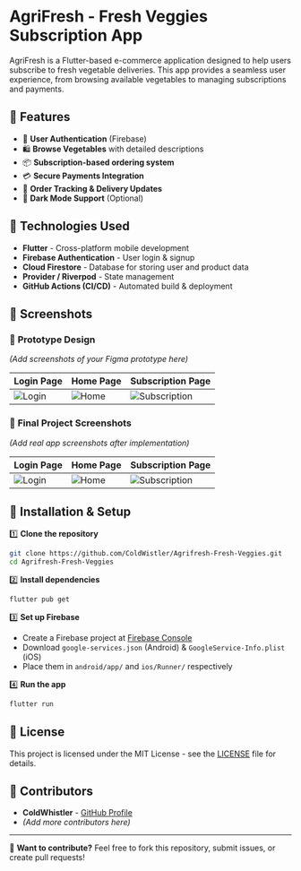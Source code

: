 # AgriFresh - Fresh Veggies Subscription App

AgriFresh is a Flutter-based e-commerce application designed to help users subscribe to fresh vegetable deliveries. This app provides a seamless user experience, from browsing available vegetables to managing subscriptions and payments.

## 📌 Features

- 📱 **User Authentication** (Firebase)
- 🛍️ **Browse Vegetables** with detailed descriptions
- 📦 **Subscription-based ordering system**
- 💳 **Secure Payments Integration**
- 📍 **Order Tracking & Delivery Updates**
- 🌙 **Dark Mode Support** (Optional)

## 🚀 Technologies Used

- **Flutter** - Cross-platform mobile development
- **Firebase Authentication** - User login & signup
- **Cloud Firestore** - Database for storing user and product data
- **Provider / Riverpod** - State management
- **GitHub Actions (CI/CD)** - Automated build & deployment

## 📸 Screenshots

### 🎨 **Prototype Design**
_(Add screenshots of your Figma prototype here)_

| Login Page | Home Page | Subscription Page |
|------------|----------|------------------|
| ![Login](screenshots/login.png) | ![Home](screenshots/home.png) | ![Subscription](screenshots/subscription.png) |

### 📱 **Final Project Screenshots**
_(Add real app screenshots after implementation)_

| Login Page | Home Page | Subscription Page |
|------------|----------|------------------|
| ![Login](screenshots/final_login.png) | ![Home](screenshots/final_home.png) | ![Subscription](screenshots/final_subscription.png) |

## 🔧 Installation & Setup

1️⃣ **Clone the repository**
```sh
git clone https://github.com/ColdWistler/Agrifresh-Fresh-Veggies.git
cd Agrifresh-Fresh-Veggies
```

2️⃣ **Install dependencies**
```sh
flutter pub get
```

3️⃣ **Set up Firebase**
- Create a Firebase project at [Firebase Console](https://console.firebase.google.com/)
- Download `google-services.json` (Android) & `GoogleService-Info.plist` (iOS)
- Place them in `android/app/` and `ios/Runner/` respectively

4️⃣ **Run the app**
```sh
flutter run
```

## 📜 License
This project is licensed under the MIT License - see the [LICENSE](LICENSE) file for details.

## 🙌 Contributors
- **ColdWhistler** - [GitHub Profile](https://github.com/ColdWhistler)
- _(Add more contributors here)_

---
📢 **Want to contribute?**
Feel free to fork this repository, submit issues, or create pull requests!
